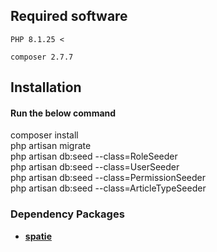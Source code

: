 ## Required software
    PHP 8.1.25 <

    composer 2.7.7 
## Installation

#### Run the below command <br />
composer install <br />
php artisan migrate <br />
php artisan db:seed --class=RoleSeeder <br />
php artisan db:seed --class=UserSeeder <br />
php artisan db:seed --class=PermissionSeeder <br />
php artisan db:seed --class=ArticleTypeSeeder <br />


### Dependency Packages

- **[spatie](https://spatie.be/docs/laravel-permission/v6/basic-usage/blade-directives)**
